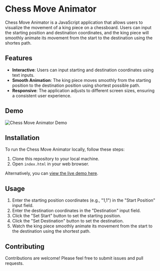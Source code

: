 # Chess Move Animator

Chess Move Animator is a JavaScript application that allows users to visualize the movement of a king piece on a chessboard. Users can input the starting position and destination coordinates, and the king piece will smoothly animate its movement from the start to the destination using the shortes path.

## Features

- **Interactive**: Users can input starting and destination coordinates using text inputs.
- **Smooth Animation**: The king piece moves smoothly from the starting position to the destination position using shortest possible path.
- **Responsive**: The application adjusts to different screen sizes, ensuring a consistent user experience.

## Demo

![Chess Move Animator Demo](demo.gif)

## Installation

To run the Chess Move Animator locally, follow these steps:

1. Clone this repository to your local machine.
2. Open `index.html` in your web browser.

Alternatively, you can [view the live demo here](#).

## Usage

1. Enter the starting position coordinates (e.g., "1,1") in the "Start Position" input field.
2. Enter the destination coordinates in the "Destination" input field.
3. Click the "Set Start" button to set the starting position.
4. Click the "Set Destination" button to set the destination.
5. Watch the king piece smoothly animate its movement from the start to the destination using the shortest path.

## Contributing

Contributions are welcome! Please feel free to submit issues and pull requests.